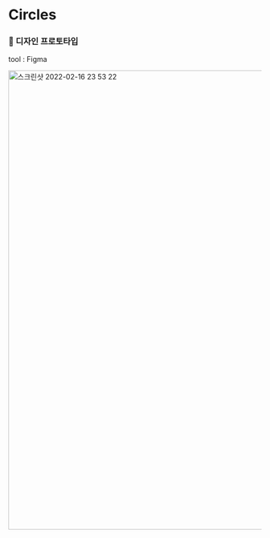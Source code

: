 # Circles


### 🎨 디자인 프로토타입

tool : Figma

<img width="915" alt="스크린샷 2022-02-16 23 53 22" src="https://user-images.githubusercontent.com/28756358/154290440-c682676a-f7a9-4f54-bc1d-ba3259a12e84.png">
